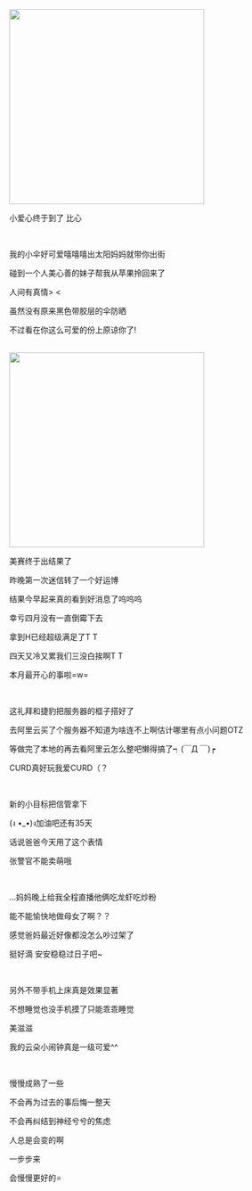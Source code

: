 
<img src="https://user-images.githubusercontent.com/29684201/48276067-1096cd80-e482-11e8-84e2-f07cbb508985.JPG" width="350" height="350">

小爱心终于到了 比心

<!--more-->

<br>

我的小伞好可爱嘻嘻嘻出太阳妈妈就带你出街

碰到一个人美心善的妹子帮我从苹果拎回来了

人间有真情> <

虽然没有原来黑色带胶层的伞防晒

不过看在你这么可爱的份上原谅你了!

<br>

<img src="https://user-images.githubusercontent.com/29684201/48276068-1096cd80-e482-11e8-9ad8-b150ac008f8d.JPG" width="350" height="350">

美赛终于出结果了

昨晚第一次迷信转了一个好运博

结果今早起来真的看到好消息了呜呜呜

幸亏四月没有一直倒霉下去

拿到H已经超级满足了T T

四天又冷又累我们三没白挨啊T T

本月最开心的事啦=w=

<br>

这礼拜和捷豹把服务器的框子搭好了

去阿里云买了个服务器不知道为啥连不上啊估计哪里有点小问题OTZ

等做完了本地的再去看阿里云怎么整吧懒得搞了┑(￣Д ￣)┍

CURD真好玩我爱CURD（？

<br>

新的小目标把信管拿下

(ง •_•)ง加油吧还有35天

话说爸爸今天用了这个表情

张警官不能卖萌哦

<br>

...妈妈晚上给我全程直播他俩吃龙虾吃炒粉

能不能愉快地做母女了啊？？

感觉爸妈最近好像都没怎么吵过架了

挺好滴 安安稳稳过日子吧~

<br>

另外不带手机上床真是效果显著

不想睡觉也没手机摸了只能乖乖睡觉

美滋滋

我的云朵小闹钟真是一级可爱^^

<br>

慢慢成熟了一些

不会再为过去的事后悔一整天

不会再纠结到神经兮兮的焦虑

人总是会变的啊

一步步来

会慢慢更好的⭐